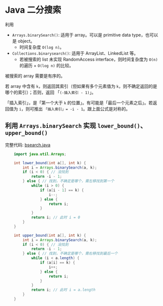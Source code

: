 # Java 二分搜索

利用
- `Arrays.binarySearch()`: 适用于 array。可以是 primitive data type，也可以是 object。
  - 时间复杂度 `O(log n)`。
- `Collections.binarysearch()`: 适用于 ArrayList、LinkedList 等。
  - 若被搜索的 list 未实现 RandomAccess interface，则时间复杂度为 `O(n)` 的遍历 + `O(log n)` 的比较。

被搜索的 array 需要是有序的。

若 array 中含有 `k`，则返回其索引（但如果有多个元素值为 `k`，则不确定返回的是哪个的索引）；否则，返回 「`(-插入索引 - 1)`」。

「插入索引」，是「第一个大于 `k` 的位置」。有可能是「最后一个元素之后」。若返回值为 `i`，则可推出 `「插入索引」= -i - 1`。跟上面公式是对称的。

## 利用 `Arrays.binarySearch` 实现 `lower_bound()`、`upper_bound()`

完整代码: [bsearch.java](code/bsearch.java)

```java
    import java.util.Arrays;

    int lower_bound(int a[], int k) {
        int i = Arrays.binarySearch(a, k);
        if (i < 0) { // 没找到
            return -i - 1;
        } else { // 找到，不确定是哪个，需左移找到第一个
            while (i > 0) {
                if (a[i - 1] == k) {
                    i--;
                } else {
                    return i;
                }
            }
            return i; // 此时 i = 0
        }
    }

    int upper_bound(int a[], int k) {
        int i = Arrays.binarySearch(a, k);
        if (i < 0) { // 没找到
            return -i - 1;
        } else { // 找到，不确定是哪个，需右移找到最后一个
            while (i < a.length) {
                if (a[i] == k) {
                    i++;
                } else {
                    return i;
                }
            }
            return i; // 此时 i = a.length
        }
    }
```
